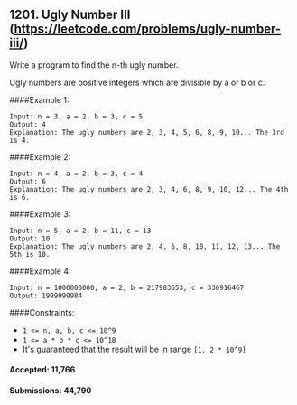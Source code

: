 

## 1201. Ugly Number III (https://leetcode.com/problems/ugly-number-iii/)

Write a program to find the n-th ugly number.

Ugly numbers are positive integers which are divisible by a or b or c.

 

####Example 1:
```
Input: n = 3, a = 2, b = 3, c = 5
Output: 4
Explanation: The ugly numbers are 2, 3, 4, 5, 6, 8, 9, 10... The 3rd is 4.
```

####Example 2:
```
Input: n = 4, a = 2, b = 3, c = 4
Output: 6
Explanation: The ugly numbers are 2, 3, 4, 6, 8, 9, 10, 12... The 4th is 6.
```

####Example 3:
```
Input: n = 5, a = 2, b = 11, c = 13
Output: 10
Explanation: The ugly numbers are 2, 4, 6, 8, 10, 11, 12, 13... The 5th is 10.
```

####Example 4:
```
Input: n = 1000000000, a = 2, b = 217983653, c = 336916467
Output: 1999999984
```

####Constraints:
* `1 <= n, a, b, c <= 10^9`
* `1 <= a * b * c <= 10^18`
* It's guaranteed that the result will be in range `[1, 2 * 10^9]`

#### Accepted: 11,766
#### Submissions: 44,790
